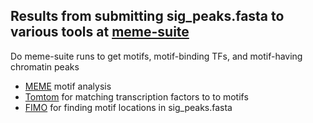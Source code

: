 ## Results from submitting sig_peaks.fasta to various tools at [meme-suite](http://meme-suite.org/)
Do meme-suite runs to get motifs, motif-binding TFs, and motif-having chromatin peaks

- [MEME](http://meme-suite.org/tools/meme) motif analysis
- [Tomtom](http://meme-suite.org/tools/tomtom) for matching transcription factors to to motifs
- [FIMO](http://meme-suite.org/tools/fimo) for finding motif locations in sig_peaks.fasta
